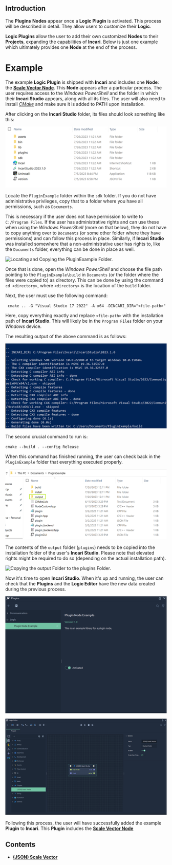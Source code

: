 
## Introduction

The **Plugins** **Nodes** appear once a **Logic Plugin** is activated. This process will be described in detail. They allow users to customize their **Logic**. 

**Logic Plugins** allow the user to add their own customized **Nodes** to their **Projects**, expanding the capabilities of **Incari**. Below is just one example which ultimately provides one **Node** at the end of the process. 

# Example 

The example **Logic Plugin** is shipped with **Incari** and includes one **Node**: the [**Scale Vector Node**](jsonscalevector.md). This **Node** appears after a particular process. The user requires access to the *Windows PowerShell* and the folder in which their **Incari Studio** appears, along with all its files. The user will also need to install [*CMake*](https://cmake.org/) and make sure it is added to PATH upon installation. 

After clicking on the **Incari Studio** folder, its files should look something like this: 

![Incari Studio Folder Example.](../../.gitbook/assets/logicplugin1.png)

Locate the `PluginExample` folder within the `sdk` folder. If you do not have administrative privileges, copy that to a folder where you have all permissions, such as `Documents`. 

This is necessary if the user does not have permission to write to `C:/Program Files`. If the user has administrative rights and can use these when using the *Windows PowerShell* (more on that below), they do not have to copy anything over to `Documents` (or some other folder where they have permissions) and can follow this process in place. Similarly, if **Incari Studio** was installed somewhere that a non-administrative user has rights to, like the `Documents` folder, everything can be done in place as well. 

![Locating and Copying the PluginExample Folder.](../../.gitbook/assets/pluginsgif1.gif)


Once that is done, open the *Windows PowerShell* and choose the file path pointing to the `PluginExample\build` in `Documents` (or the folder where the files were copied to) as directory. This can be done by using the command `cd <directory>`, where `<directory>` is the location of the `build` folder.

Next, the user must use the following command:

` cmake .. -G "Visual Studio 17 2022" -A x64 -DINCARI_DIR="<file-path>"` 

Here, copy everything exactly and replace `<file-path>` with the installation path of **Incari Studio**. This will likely be in the `Program Files` folder on your *Windows* device. 

The resulting output of the above command is as follows:

![Output of First CMake Command.](../../.gitbook/assets/logicplugin3.png)

The second crucial command to run is:

`cmake --build . --config Release`

When this command has finished running, the user can check back in the `PluginExample` folder that everything executed properly.

![Checking for output Folder.](../../.gitbook/assets/logicplugin4.png)

The contents of the `output` folder (`plugins`) needs to be copied into the installation folder of the user's **Incari Studio**. Please note that elevated rights might be required to do so (depending on the actual installation path).

![Copying the output Folder to the plugins Folder.](../../.gitbook/assets/pluginsgif2real.gif)

Now it's time to open **Incari Studio**. When it's up and running, the user can check that the **Plugins** and the **Logic Editor** have the new data created during the previous process. 

![Logic in Plugins.](../../.gitbook/assets/logicpluginresultplugins.png)

![New Node in Logic Editor.](../../.gitbook/assets/logicpluginresultnode.png)

Following this process, the user will have successfully added the example **Plugin** to **Incari**. This **Plugin** includes the [**Scale Vector Node**](jsonscalevector.md)

## Contents

* [**(JSON) Scale Vector**](jsonscalevector.md)